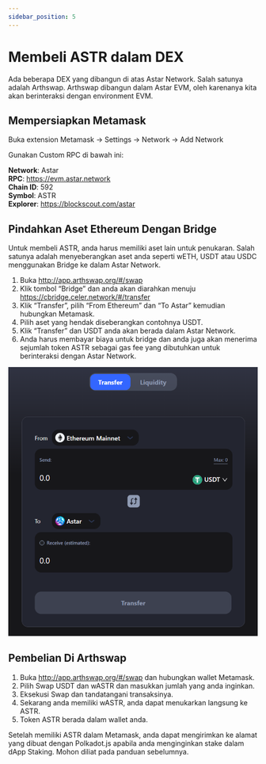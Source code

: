```yaml
---
sidebar_position: 5
---
```


# Membeli ASTR dalam DEX

Ada beberapa DEX yang dibangun di atas Astar Network. Salah satunya adalah Arthswap. Arthswap dibangun dalam Astar EVM, oleh karenanya kita akan berinteraksi dengan environment EVM.

## Mempersiapkan Metamask

Buka extension Metamask -> Settings -> Network -> Add Network

Gunakan Custom RPC di bawah ini:

**Network**: Astar <br /> **RPC**: <https://evm.astar.network> <br /> **Chain ID**: 592 <br /> **Symbol**: ASTR <br /> **Explorer**: <https://blockscout.com/astar>

## Pindahkan Aset Ethereum Dengan Bridge

Untuk membeli ASTR, anda harus memiliki aset lain untuk penukaran. Salah satunya adalah menyeberangkan aset anda seperti wETH, USDT atau USDC menggunakan Bridge ke dalam Astar Network.

1. Buka <http://app.arthswap.org/#/swap>
2. Klik tombol “Bridge” dan anda akan diarahkan menuju <https://cbridge.celer.network/#/transfer>
3. Klik “Transfer”, pilih “From Ethereum” dan “To Astar” kemudian hubungkan Metamask.
4. Pilih aset yang hendak diseberangkan contohnya USDT.
5. Klik “Transfer” dan USDT anda akan berada dalam Astar Network.
6. Anda harus membayar biaya untuk bridge dan anda juga akan menerima sejumlah token ASTR sebagai gas fee yang dibutuhkan untuk berinteraksi dengan Astar Network.

![25](img/25.png)

## Pembelian Di Arthswap

1. Buka <http://app.arthswap.org/#/swap> dan hubungkan wallet Metamask.
2. Pilih Swap USDT dan wASTR dan masukkan jumlah yang anda inginkan.
3. Eksekusi Swap dan tandatangani transaksinya.
4. Sekarang anda memiliki wASTR, anda dapat menukarkan langsung ke ASTR.
5. Token ASTR berada dalam wallet anda.

Setelah memiliki ASTR dalam Metamask, anda dapat mengirimkan ke alamat yang dibuat dengan Polkadot.js apabila anda menginginkan stake dalam dApp Staking. Mohon diliat pada panduan sebelumnya.
